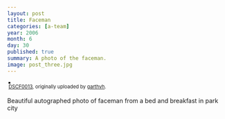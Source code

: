 ```yaml
---
layout: post
title: Faceman
categories: [a-team]
year: 2006
month: 6
day: 30
published: true
summary: A photo of the faceman.
image: post_three.jpg
---
```

<style type="text/css">
  .flickr-photo { border: solid 2px #000000; }
  .flickr-yourcomment { }
  .flickr-frame { text-align: left; padding: 3px; }
  .flickr-caption { font-size: 0.8em; margin-top: 0px; }
</style>
<div class="flickr-frame">
  <a href="http://www.flickr.com/photos/garthvh/156286755/" title="photo sharing">
    <img src="http://static.flickr.com/68/156286755_f8a4f50762.jpg" class="flickr-photo" alt="" />
  </a><br />
  <span class="flickr-caption">
    <a href="http://www.flickr.com/photos/garthvh/156286755/">DSCF0013</a>, originally uploaded by <a href="http://www.flickr.com/people/garthvh/">garthvh</a>.
  </span>
</div>
<p class="flickr-yourcomment"> Beautiful autographed photo of faceman from a bed and breakfast in park city</p>
